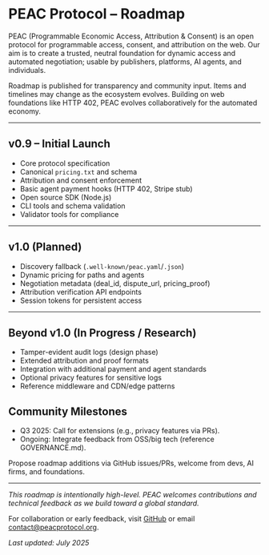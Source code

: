 # PEAC Protocol – Roadmap

PEAC (Programmable Economic Access, Attribution & Consent) is an open protocol for programmable access, consent, and attribution on the web. Our aim is to create a trusted, neutral foundation for dynamic access and automated negotiation; usable by publishers, platforms, AI agents, and individuals.

Roadmap is published for transparency and community input. Items and timelines may change as the ecosystem evolves. Building on web foundations like HTTP 402, PEAC evolves collaboratively for the automated economy.

---

## v0.9 – Initial Launch

- Core protocol specification
- Canonical `pricing.txt` and schema
- Attribution and consent enforcement
- Basic agent payment hooks (HTTP 402, Stripe stub)
- Open source SDK (Node.js)
- CLI tools and schema validation
- Validator tools for compliance

---

## v1.0 (Planned)

- Discovery fallback (`.well-known/peac.yaml`/`.json`)
- Dynamic pricing for paths and agents
- Negotiation metadata (deal_id, dispute_url, pricing_proof)
- Attribution verification API endpoints
- Session tokens for persistent access

---

## Beyond v1.0 (In Progress / Research)

- Tamper-evident audit logs (design phase)
- Extended attribution and proof formats
- Integration with additional payment and agent standards
- Optional privacy features for sensitive logs
- Reference middleware and CDN/edge patterns

## Community Milestones

- Q3 2025: Call for extensions (e.g., privacy features via PRs).
- Ongoing: Integrate feedback from OSS/big tech (reference GOVERNANCE.md).

Propose roadmap additions via GitHub issues/PRs, welcome from devs, AI firms, and foundations.

---

*This roadmap is intentionally high-level. PEAC welcomes contributions and technical feedback as we build toward a global standard.*

For collaboration or early feedback, visit [GitHub](https://github.com/peacprotocol/peac) or email contact@peacprotocol.org.

*Last updated: July 2025*
